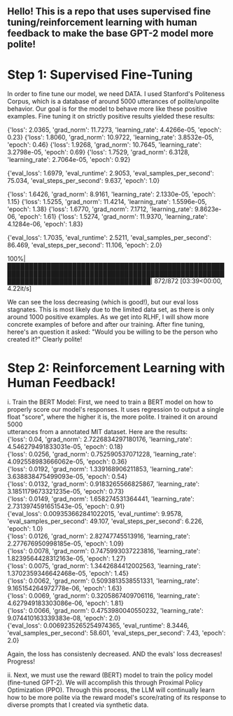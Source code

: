 ## Hello! This is a repo that uses supervised fine tuning/reinforcement learning with human feedback to make the base GPT-2 model more polite!

# Step 1: Supervised Fine-Tuning
In order to fine tune our model, we need DATA. I used Stanford's Politeness Corpus, which is a database of around 5000 utterances of polite/unpolite behavior. Our goal is for the model to behave more like these positive examples. Fine tuning it on strictly positive results yielded these results: 

  {'loss': 2.0365, 'grad_norm': 11.7273, 'learning_rate': 4.4266e-05, 'epoch': 0.23} 
  {'loss': 1.8060, 'grad_norm': 10.9722, 'learning_rate': 3.8532e-05, 'epoch': 0.46} 
  {'loss': 1.9268, 'grad_norm': 10.7645, 'learning_rate': 3.2798e-05, 'epoch': 0.69} 
  {'loss': 1.7529, 'grad_norm': 6.3128, 'learning_rate': 2.7064e-05, 'epoch': 0.92} 
  
  {'eval_loss': 1.6979, 'eval_runtime': 2.9053, 'eval_samples_per_second': 75.034, 'eval_steps_per_second': 9.637, 'epoch': 1.0} 
  
  {'loss': 1.6426, 'grad_norm': 8.9161, 'learning_rate': 2.1330e-05, 'epoch': 1.15} 
  {'loss': 1.5255, 'grad_norm': 11.4214, 'learning_rate': 1.5596e-05, 'epoch': 1.38} 
  {'loss': 1.6770, 'grad_norm': 7.1712, 'learning_rate': 9.8623e-06, 'epoch': 1.61} 
  {'loss': 1.5274, 'grad_norm': 11.9370, 'learning_rate': 4.1284e-06, 'epoch': 1.83} 
  
  {'eval_loss': 1.7035, 'eval_runtime': 2.5211, 'eval_samples_per_second': 86.469, 'eval_steps_per_second': 11.106, 'epoch': 2.0}  
  
  100%|█████████████████████████████████████████████████████████████████████████████████████████████████████████████████████████████████████| 872/872 [03:39<00:00, 4.22it/s]  

We can see the loss decreasing (which is good!), but our eval loss stagnates. This is most likely due to the limited data set, as there is only around 1000 positive examples. As we get into RLHF, I will show more concrete examples of before and after our training. After fine tuning, heree's an question it asked: "Would you be willing to be the person who created it?" Clearly polite!

# Step 2: Reinforcement Learning with Human Feedback!
  i. Train the BERT Model:
      First, we need to train a BERT model on how to properly score our model's responses. It uses regression to output a single float "score", where the higher it is, the more polite. I trained it on around 5000         
      utterances from a annotated MIT dataset. Here are the results:  
    {'loss': 0.04, 'grad_norm': 2.7226834297180176, 'learning_rate': 4.546279491833031e-05, 'epoch': 0.18}                                                           
    {'loss': 0.0256, 'grad_norm': 0.752590537071228, 'learning_rate': 4.092558983666062e-05, 'epoch': 0.36}                                                          
    {'loss': 0.0192, 'grad_norm': 1.339168906211853, 'learning_rate': 3.638838475499093e-05, 'epoch': 0.54}                                                          
    {'loss': 0.0132, 'grad_norm': 0.9183265566825867, 'learning_rate': 3.1851179673321235e-05, 'epoch': 0.73}                                                        
    {'loss': 0.0149, 'grad_norm': 1.658274531364441, 'learning_rate': 2.7313974591651543e-05, 'epoch': 0.91}                                                         
    {'eval_loss': 0.009353662841022015, 'eval_runtime': 9.9578, 'eval_samples_per_second': 49.107, 'eval_steps_per_second': 6.226, 'epoch': 1.0}                     
    {'loss': 0.0126, 'grad_norm': 2.82747745513916, 'learning_rate': 2.277676950998185e-05, 'epoch': 1.09}                                                           
    {'loss': 0.0078, 'grad_norm': 0.7475993037223816, 'learning_rate': 1.8239564428312163e-05, 'epoch': 1.27}                                                        
    {'loss': 0.0075, 'grad_norm': 1.3442684412002563, 'learning_rate': 1.3702359346642468e-05, 'epoch': 1.45}                                                        
    {'loss': 0.0062, 'grad_norm': 0.5093813538551331, 'learning_rate': 9.165154264972778e-06, 'epoch': 1.63}                                                         
    {'loss': 0.0069, 'grad_norm': 0.3205867409706116, 'learning_rate': 4.627949183303086e-06, 'epoch': 1.81}                                                         
    {'loss': 0.0066, 'grad_norm': 0.4753980040550232, 'learning_rate': 9.074410163339383e-08, 'epoch': 2.0}                                                          
    {'eval_loss': 0.0069235265254974365, 'eval_runtime': 8.3446, 'eval_samples_per_second': 58.601, 'eval_steps_per_second': 7.43, 'epoch': 2.0} 
      
  Again, the loss has consistenly decreased. AND the evals' loss decreases! Progress!

  ii. Next, we must use the reward (BERT) model to train the policy model (fine-tuned GPT-2). We will accomplish this through Proximal Policy Optimization (PPO). Through this          process, the LLM will continually learn how to be more polite via the reward model's score/rating of its response to diverse prompts that I created via synthetic data.
      
